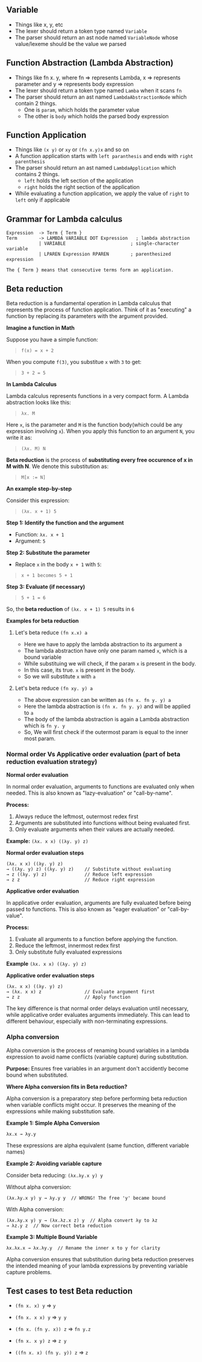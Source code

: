 ## Variable
* Things like x, y, etc
* The lexer should return a token type named `Variable`
* The parser should return an ast node named `VariableNode` whose value/lexeme should be the value we parsed

## Function Abstraction (Lambda Abstraction)
* Things like fn x. y, where fn => represents Lambda, x => represents parameter and y => represents body expression
* The lexer should return a token type named `Lamba` when it scans `fn`
* The parser should return an ast named `LambdaAbstractionNode` which contain 2 things.
    * One is `param`, which holds the parameter value
    * The other is `body` which holds the parsed body expression

## Function Application
* Things like `(x y)` or `xy` or `(fn x.y)x` and so on
* A function application starts with `left paranthesis` and ends with `right parenthesis`
* The parser should return an ast named `LambdaApplication` which contains 2 things.
    * `left` holds the left section of the application
    * `right` holds the right section of the application
* While evaluating a function application, we apply the value of `right` to `left` only if applicable


## Grammar for Lambda calculus
```
Expression  -> Term { Term }
Term        -> LAMBDA VARIABLE DOT Expression   ; lambda abstraction
            | VARIABLE                        ; single-character variable
            | LPAREN Expression RPAREN        ; parenthesized expression

The { Term } means that consecutive terms form an application.
```

## Beta reduction
Beta reduction is a fundamental operation in Lambda calculus that represents the process of function application. Think of it as "executing" a function by replacing its parameters with the argument provided.

**Imagine a function in Math**

Suppose you have a simple function:
> `f(x) = x + 2`

When you compute `f(3)`, you substitue `x` with `3` to get:
> `3 + 2 = 5`

**In Lambda Calculus**

Lambda calculus represents functions in a very compact form. A Lambda abstraction looks like this:
> `λx. M`

Here `x`, is the parameter and `M` is the function body(which could be any expression involving `x`). When you apply this function to an argument `N`, you write it as:

> `(λx. M) N`

**Beta reduction** is the process of **substituting every free occurence of x in M with N**. We denote this substitution as:

> `M[x := N]`

**An example step-by-step**

Consider this expression:

> `(λx. x + 1) 5`

**Step 1: Identify the function and the argument**
* Function: `λx. x + 1`
* Argument: `5`

**Step 2: Substitute the parameter**
* Replace `x` in the body `x + 1` with `5`:

> `x + 1 becomes 5 + 1`

**Step 3: Evaluate (if necessary)**

> `5 + 1 = 6`

So, the **beta reduction** of `(λx. x + 1) 5` results in `6`

**Examples for beta reduction**
1. Let's beta reduce `(fn x.x) a`
    * Here we have to apply the lambda abstraction to its argument a
    * The lambda abstraction have only one param named `x`, which is a bound variable
    * While substituing we will check, if the param `x` is present in the body.
    * In this case, its true. `x` is present in the body.
    * So we will substitute `x` with `a`

2. Let's beta reduce `(fn xy. y) a`
    * The above expression can be written as `(fn x. fn y. y) a`
    * Here the lambda abstraction is `(fn x. fn y. y)` and will be applied to `a`
    * The body of the lambda abstraction is again a Lambda abstraction which is `fn y. y`
    * So, We will first check if the outermost param is equal to the inner most param.

### Normal order Vs Applicative order evaluation (part of beta reduction evaluation strategy)

**Normal order evaluation**

In normal order evaluation, arguments to functions are evaluated only when needed. This is also known as "lazy-evaluation" or "call-by-name".

**Process:**
1. Always reduce the leftmost, outermost redex first
2. Arguments are substituted into functions without being evaluated first.
3. Only evaluate arguments when their values are actually needed.

**Example:**
`(λx. x x) ((λy. y) z)`

**Normal order evaluation steps**
```
(λx. x x) ((λy. y) z)
→ ((λy. y) z) ((λy. y) z)    // Substitute without evaluating
→ z ((λy. y) z)              // Reduce left expression
→ z z                        // Reduce right expression
```

**Applicative order evaluation**

In applicative order evaluation, arguments are fully evaluated before being passed to functions. This is also known as "eager evaluation" or "call-by-value".

**Process:**
1. Evaluate all arguments to a function before applying the function.
2. Reduce the leftmost, innermost redex first
3. Only substitute fully evaluated expressions

**Example**
`(λx. x x) ((λy. y) z)`

**Applicative order evaluation steps**
```
(λx. x x) ((λy. y) z)
→ (λx. x x) z                // Evaluate argument first
→ z z                        // Apply function
```

The key difference is that normal order delays evaluation until necessary, while applicative order evaluates arguments immediately. This can lead to different behaviour, especially with non-terminating expressions.


### Alpha conversion
Alpha conversion is the process of renaming bound variables in a lambda expression to avoid name conflicts (variable capture) during substitution.

**Purpose:** Ensures free variables in an argument don't accidently become bound when substituted.

**Where Alpha conversion fits in Beta reduction?**

Alpha conversion is a preparatory step before performing beta reduction when variable conflicts might occur. It preserves the meaning of the expressions while making substitution safe.

**Example 1: Simple Alpha Conversion**
```
λx.x → λy.y
```

These expressions are alpha equivalent (same function, different variable names)

**Example 2: Avoiding variable capture**

Consider beta reducing: `(λx.λy.x y) y`

Without alpha conversion:
```
(λx.λy.x y) y → λy.y y  // WRONG! The free 'y' became bound
```

With Alpha conversion:
```
(λx.λy.x y) y → (λx.λz.x z) y  // Alpha convert λy to λz
→ λz.y z  // Now correct beta reduction
```

**Example 3: Multiple Bound Variable**
```
λx.λx.x → λx.λy.y  // Rename the inner x to y for clarity
```

Alpha conversion ensures that substitution during beta reduction preserves the intended meaning of your lambda expressions by preventing variable capture problems.

## Test cases to test Beta reduction

* `(fn x. x) y` => `y`

* `(fn x. x x) y` => `y y`

* `(fn x. (fn y. x)) z` => `fn y.z`

* `(fn x. x y) z` => `z y`

* `((fn x. x) (fn y. y)) z` => `z`
